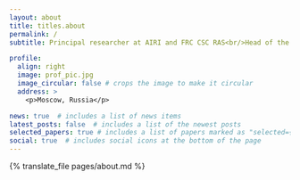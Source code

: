 ```yaml
---
layout: about
title: titles.about
permalink: /
subtitle: Principal researcher at AIRI and FRC CSC RAS<br/>Head of the Center for Cognitive Modeling at MIPT

profile:
  align: right
  image: prof_pic.jpg
  image_circular: false # crops the image to make it circular
  address: >
    <p>Moscow, Russia</p>

news: true  # includes a list of news items
latest_posts: false  # includes a list of the newest posts
selected_papers: true # includes a list of papers marked as "selected={true}"
social: true  # includes social icons at the bottom of the page
---
```


{% translate_file pages/about.md %}

